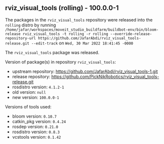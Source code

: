 ## rviz_visual_tools (rolling) - 100.0.0-1

The packages in the `rviz_visual_tools` repository were released into the `rolling` distro by running `/home/jafar/workspaces/moveit_studio_buildfarm/buildbot-env/bin/bloom-release rviz_visual_tools -t rolling -r rolling --override-release-repository-url https://github.com/JafarAbdi/rviz_visual_tools-release.git --edit-track` on `Wed, 30 Mar 2022 18:41:45 -0000`

The `rviz_visual_tools` package was released.

Version of package(s) in repository `rviz_visual_tools`:

- upstream repository: https://github.com/JafarAbdi/rviz_visual_tools-1.git
- release repository: https://github.com/PickNikRobotics/rviz_visual_tools-release.git
- rosdistro version: `4.1.2-1`
- old version: `null`
- new version: `100.0.0-1`

Versions of tools used:

- bloom version: `0.10.7`
- catkin_pkg version: `0.4.24`
- rosdep version: `0.21.0`
- rosdistro version: `0.8.3`
- vcstools version: `0.1.42`



